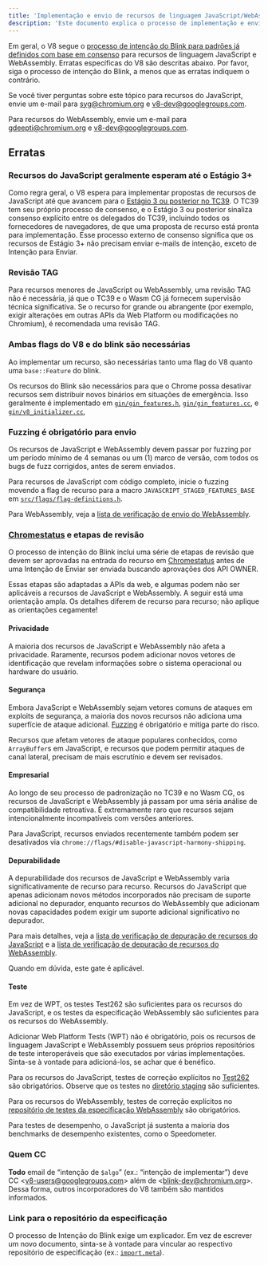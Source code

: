 ```yaml
---
title: 'Implementação e envio de recursos de linguagem JavaScript/WebAssembly'
description: 'Este documento explica o processo de implementação e envio de recursos de linguagem JavaScript ou WebAssembly no V8.'
---
```

Em geral, o V8 segue o [processo de intenção do Blink para padrões já definidos com base em consenso](https://www.chromium.org/blink/launching-features/#process-existing-standard) para recursos de linguagem JavaScript e WebAssembly. Erratas específicas do V8 são descritas abaixo. Por favor, siga o processo de intenção do Blink, a menos que as erratas indiquem o contrário.

Se você tiver perguntas sobre este tópico para recursos do JavaScript, envie um e-mail para syg@chromium.org e v8-dev@googlegroups.com.

Para recursos do WebAssembly, envie um e-mail para gdeepti@chromium.org e v8-dev@googlegroups.com.

## Erratas

### Recursos do JavaScript geralmente esperam até o Estágio 3+

Como regra geral, o V8 espera para implementar propostas de recursos de JavaScript até que avancem para o [Estágio 3 ou posterior no TC39](https://tc39.es/process-document/). O TC39 tem seu próprio processo de consenso, e o Estágio 3 ou posterior sinaliza consenso explícito entre os delegados do TC39, incluindo todos os fornecedores de navegadores, de que uma proposta de recurso está pronta para implementação. Esse processo externo de consenso significa que os recursos de Estágio 3+ não precisam enviar e-mails de intenção, exceto de Intenção para Enviar.

### Revisão TAG

Para recursos menores de JavaScript ou WebAssembly, uma revisão TAG não é necessária, já que o TC39 e o Wasm CG já fornecem supervisão técnica significativa. Se o recurso for grande ou abrangente (por exemplo, exigir alterações em outras APIs da Web Platform ou modificações no Chromium), é recomendada uma revisão TAG.

### Ambas flags do V8 e do blink são necessárias

Ao implementar um recurso, são necessárias tanto uma flag do V8 quanto uma `base::Feature` do blink.

Os recursos do Blink são necessários para que o Chrome possa desativar recursos sem distribuir novos binários em situações de emergência. Isso geralmente é implementado em [`gin/gin_features.h`](https://source.chromium.org/chromium/chromium/src/+/main:gin/gin_features.h), [`gin/gin_features.cc`](https://source.chromium.org/chromium/chromium/src/+/main:gin/gin_features.cc), e [`gin/v8_initializer.cc`](https://source.chromium.org/chromium/chromium/src/+/main:gin/v8_initializer.cc),

### Fuzzing é obrigatório para envio

Os recursos de JavaScript e WebAssembly devem passar por fuzzing por um período mínimo de 4 semanas ou um (1) marco de versão, com todos os bugs de fuzz corrigidos, antes de serem enviados.

Para recursos de JavaScript com código completo, inicie o fuzzing movendo a flag de recurso para a macro `JAVASCRIPT_STAGED_FEATURES_BASE` em [`src/flags/flag-definitions.h`](https://source.chromium.org/chromium/chromium/src/+/master:v8/src/flags/flag-definitions.h).

Para WebAssembly, veja a [lista de verificação de envio do WebAssembly](/docs/wasm-shipping-checklist).

### [Chromestatus](https://chromestatus.com/) e etapas de revisão

O processo de intenção do Blink inclui uma série de etapas de revisão que devem ser aprovadas na entrada do recurso em [Chromestatus](https://chromestatus.com/) antes de uma Intenção de Enviar ser enviada buscando aprovações dos API OWNER.

Essas etapas são adaptadas a APIs da web, e algumas podem não ser aplicáveis a recursos de JavaScript e WebAssembly. A seguir está uma orientação ampla. Os detalhes diferem de recurso para recurso; não aplique as orientações cegamente!

#### Privacidade

A maioria dos recursos de JavaScript e WebAssembly não afeta a privacidade. Raramente, recursos podem adicionar novos vetores de identificação que revelam informações sobre o sistema operacional ou hardware do usuário.

#### Segurança

Embora JavaScript e WebAssembly sejam vetores comuns de ataques em exploits de segurança, a maioria dos novos recursos não adiciona uma superfície de ataque adicional. [Fuzzing](#fuzzing) é obrigatório e mitiga parte do risco.

Recursos que afetam vetores de ataque populares conhecidos, como `ArrayBuffer`s em JavaScript, e recursos que podem permitir ataques de canal lateral, precisam de mais escrutínio e devem ser revisados.

#### Empresarial

Ao longo de seu processo de padronização no TC39 e no Wasm CG, os recursos de JavaScript e WebAssembly já passam por uma séria análise de compatibilidade retroativa. É extremamente raro que recursos sejam intencionalmente incompatíveis com versões anteriores.

Para JavaScript, recursos enviados recentemente também podem ser desativados via `chrome://flags/#disable-javascript-harmony-shipping`.

#### Depurabilidade

A depurabilidade dos recursos de JavaScript e WebAssembly varia significativamente de recurso para recurso. Recursos do JavaScript que apenas adicionam novos métodos incorporados não precisam de suporte adicional no depurador, enquanto recursos do WebAssembly que adicionam novas capacidades podem exigir um suporte adicional significativo no depurador.

Para mais detalhes, veja a [lista de verificação de depuração de recursos do JavaScript](https://docs.google.com/document/d/1_DBgJ9eowJJwZYtY6HdiyrizzWzwXVkG5Kt8s3TccYE/edit#heading=h.u5lyedo73aa9) e a [lista de verificação de depuração de recursos do WebAssembly](https://goo.gle/devtools-wasm-checklist).

Quando em dúvida, este gate é aplicável.

#### Teste

Em vez de WPT, os testes Test262 são suficientes para os recursos do JavaScript, e os testes da especificação WebAssembly são suficientes para os recursos do WebAssembly.

Adicionar Web Platform Tests (WPT) não é obrigatório, pois os recursos de linguagem JavaScript e WebAssembly possuem seus próprios repositórios de teste interoperáveis que são executados por várias implementações. Sinta-se à vontade para adicioná-los, se achar que é benéfico.

Para os recursos do JavaScript, testes de correção explícitos no [Test262](https://github.com/tc39/test262) são obrigatórios. Observe que os testes no [diretório staging](https://github.com/tc39/test262/blob/main/CONTRIBUTING.md#staging) são suficientes.

Para os recursos do WebAssembly, testes de correção explícitos no [repositório de testes da especificação WebAssembly](https://github.com/WebAssembly/spec/tree/master/test) são obrigatórios.

Para testes de desempenho, o JavaScript já sustenta a maioria dos benchmarks de desempenho existentes, como o Speedometer.

### Quem CC

**Todo** email de “intenção de `$algo`” (ex.: “intenção de implementar”) deve CC &lt;v8-users@googlegroups.com> além de &lt;blink-dev@chromium.org>. Dessa forma, outros incorporadores do V8 também são mantidos informados.

### Link para o repositório da especificação

O processo de Intenção do Blink exige um explicador. Em vez de escrever um novo documento, sinta-se à vontade para vincular ao respectivo repositório de especificação (ex.: [`import.meta`](https://github.com/tc39/proposal-import-meta)).
